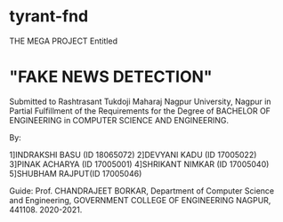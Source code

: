 # tyrant-fnd

THE MEGA PROJECT Entitled 

<h1>"FAKE NEWS DETECTION"</h1> 

Submitted to Rashtrasant Tukdoji Maharaj Nagpur University, Nagpur
in Partial Fulfillment of the Requirements for the Degree of BACHELOR OF ENGINEERING in COMPUTER SCIENCE AND ENGINEERING.


By:

1]INDRAKSHI BASU (ID 18065072)
2]DEVYANI KADU (ID 17005022)
3]PINAK ACHARYA (ID 17005001)
4]SHRIKANT NIMKAR (ID 17005040)
5]SHUBHAM RAJPUT(ID 17005046)



Guide: Prof. CHANDRAJEET BORKAR,
Department of Computer Science and Engineering,
GOVERNMENT COLLEGE OF ENGINEERING NAGPUR, 441108.
2020-2021.
